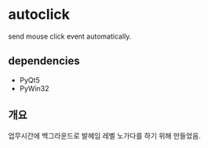 # autoclick
send mouse click event automatically.

## dependencies
- PyQt5
- PyWin32


## 개요
업무시간에 백그라운드로 발헤임 레벨 노가다를 하기 위해 만들었음.
